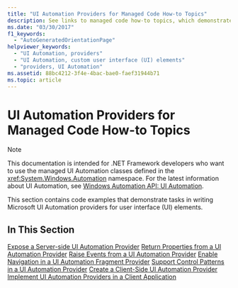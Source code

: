 ```yaml
---
title: "UI Automation Providers for Managed Code How-to Topics"
description: See links to managed code how-to topics, which demonstrate tasks in writing Microsoft UI Automation providers for user interface (UI) elements.
ms.date: "03/30/2017"
f1_keywords:
  - "AutoGeneratedOrientationPage"
helpviewer_keywords:
  - "UI Automation, providers"
  - "UI Automation, custom user interface (UI) elements"
  - "providers, UI Automation"
ms.assetid: 88bc4212-3f4e-4bac-bae0-faef31944b71
ms.topic: article
---
```

# UI Automation Providers for Managed Code How-to Topics

> [!NOTE]
> This documentation is intended for .NET Framework developers who want to use the managed UI Automation classes defined in the <xref:System.Windows.Automation> namespace. For the latest information about UI Automation, see [Windows Automation API: UI Automation](/windows/win32/winauto/entry-uiauto-win32).

 This section contains code examples that demonstrate tasks in writing Microsoft UI Automation providers for user interface (UI) elements.

## In This Section

 [Expose a Server-side UI Automation Provider](expose-a-server-side-ui-automation-provider.md)
 [Return Properties from a UI Automation Provider](return-properties-from-a-ui-automation-provider.md)
 [Raise Events from a UI Automation Provider](raise-events-from-a-ui-automation-provider.md)
 [Enable Navigation in a UI Automation Fragment Provider](enable-navigation-in-a-ui-automation-fragment-provider.md)
 [Support Control Patterns in a UI Automation Provider](support-control-patterns-in-a-ui-automation-provider.md)
 [Create a Client-Side UI Automation Provider](create-a-client-side-ui-automation-provider.md)
 [Implement UI Automation Providers in a Client Application](implement-ui-automation-providers-in-a-client-application.md)
